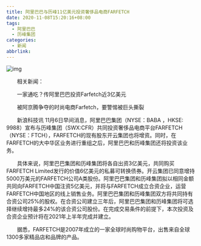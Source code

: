 ```yaml
---
title: 阿里巴巴与历峰11亿美元投资奢侈品电商FARFETCH
date: 2020-11-08T15:20:16+08:00
tags:
  - 阿里巴巴
  - 历峰集团
categories:
  - 新闻
abbrlink:
---
```


![img](https://cdn.jsdelivr.net/gh/yakeing/Documentation@main/Hexo/images/787b-kcpxnwv7250186.jpg)

　　相关新闻：

　　一家通吃？传阿里巴巴投资Farfetch近3亿美元

　　被阿京腾争夺的时尚电商Farfetch，要警惕被巨头撕裂

　　新浪科技讯  11月6日早间消息，阿里巴巴集团（NYSE：BABA ，HKSE: 9988）宣布与历峰集团（SWX:CFR）共同投资奢侈品电商平台FARFETCH（NYSE：FTCH），FARFETCH的现有股东开云集团也将增资。同时，在FARFETCH的大中华区业务进行重组之后，阿里巴巴和历峰集团还将投资该业务。

　　具体来说，阿里巴巴集团和历峰集团将各自出资3亿美元，共同购买FARFETCH Limited发行的价值6亿美元的私募可转换债券。开云集团已同意增持5000万美元的FARFETCH公司A类股份。阿里巴巴集团和历峰集团拟以相同金额共同向FARFETCH中国注资5亿美元，并将与FARFETCH成立合资企业，运营FARFETCH中国地区的线上销售业务。阿里巴巴集团和历峰集团双方将共同持有合资公司25%的股权。在合资公司建立三年后，阿里巴巴集团和历峰集团将可选择继续增持最多24%的该合资公司股份。在完成交易条件的前提下，本次投资及合资企业预计将在2021年上半年完成并建立。

　　据悉，FARFETCH是2007年成立的一家全球时尚购物平台，出售来自全球1300多家精品店和品牌的产品。
